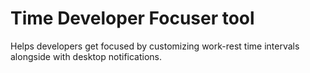 # Time Developer Focuser tool

Helps developers get focused by customizing work-rest time intervals alongside with desktop notifications.
